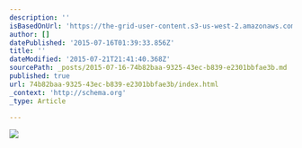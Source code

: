 ```yaml
---
description: ''
isBasedOnUrl: 'https://the-grid-user-content.s3-us-west-2.amazonaws.com/525feded-8a7b-4140-8b9b-291987696de7.jpg'
author: []
datePublished: '2015-07-16T01:39:33.856Z'
title: ''
dateModified: '2015-07-21T21:41:40.368Z'
sourcePath: _posts/2015-07-16-74b82baa-9325-43ec-b839-e2301bbfae3b.md
published: true
url: 74b82baa-9325-43ec-b839-e2301bbfae3b/index.html
_context: 'http://schema.org'
_type: Article

---
```

![](https://the-grid-user-content.s3-us-west-2.amazonaws.com/525feded-8a7b-4140-8b9b-291987696de7.jpg)